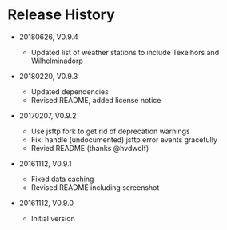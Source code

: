 # Release History

* 20180626, V0.9.4
    * Updated list of weather stations to include Texelhors and Wilhelminadorp
    
* 20180220, V0.9.3
    * Updated dependencies
    * Revised README, added license notice

* 20170207, V0.9.2
    * Use jsftp fork to get rid of deprecation warnings
    * Fix: handle (undocumented) jsftp error events gracefully
    * Revied README (thanks @hvdwolf)
    
* 20161112, V0.9.1
    * Fixed data caching
    * Revised README including screenshot
    
* 20161112, V0.9.0
    * Initial version